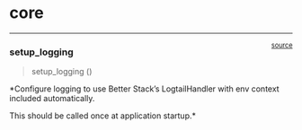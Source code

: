 # core


<!-- WARNING: THIS FILE WAS AUTOGENERATED! DO NOT EDIT! -->

------------------------------------------------------------------------

<a
href="https://github.com/Fewsats/fewsats-logger-py/blob/main/fewsats_logger/core.py#L14"
target="_blank" style="float:right; font-size:smaller">source</a>

### setup_logging

>  setup_logging ()

\*Configure logging to use Better Stack’s LogtailHandler with env
context included automatically.

This should be called once at application startup.\*
